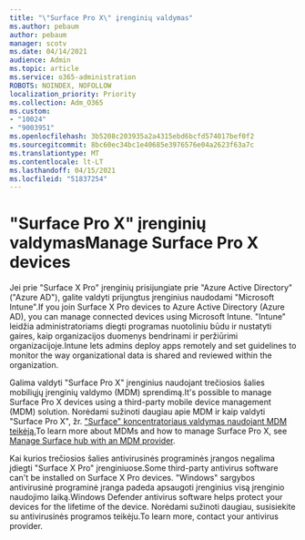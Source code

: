 ```yaml
---
title: "\"Surface Pro X\" įrenginių valdymas"
ms.author: pebaum
author: pebaum
manager: scotv
ms.date: 04/14/2021
audience: Admin
ms.topic: article
ms.service: o365-administration
ROBOTS: NOINDEX, NOFOLLOW
localization_priority: Priority
ms.collection: Adm_O365
ms.custom:
- "10024"
- "9003951"
ms.openlocfilehash: 3b5208c203935a2a4315ebd6bcfd574017bef0f2
ms.sourcegitcommit: 8bc60ec34bc1e40685e3976576e04a2623f63a7c
ms.translationtype: MT
ms.contentlocale: lt-LT
ms.lasthandoff: 04/15/2021
ms.locfileid: "51837254"
---
```

# <a name="manage-surface-pro-x-devices"></a><span data-ttu-id="e5e58-102">"Surface Pro X" įrenginių valdymas</span><span class="sxs-lookup"><span data-stu-id="e5e58-102">Manage Surface Pro X devices</span></span>

<span data-ttu-id="e5e58-103">Jei prie "Surface X Pro" įrenginių prisijungiate prie "Azure Active Directory" ("Azure AD"), galite valdyti prijungtus įrenginius naudodami "Microsoft Intune".</span><span class="sxs-lookup"><span data-stu-id="e5e58-103">If you join Surface X Pro devices to Azure Active Directory (Azure AD), you can manage connected devices using Microsoft Intune.</span></span> <span data-ttu-id="e5e58-104">"Intune" leidžia administratoriams diegti programas nuotoliniu būdu ir nustatyti gaires, kaip organizacijos duomenys bendrinami ir peržiūrimi organizacijoje.</span><span class="sxs-lookup"><span data-stu-id="e5e58-104">Intune lets admins deploy apps remotely and set guidelines to monitor the way organizational data is shared and reviewed within the organization.</span></span>

<span data-ttu-id="e5e58-105">Galima valdyti "Surface Pro X" įrenginius naudojant trečiosios šalies mobiliųjų įrenginių valdymo (MDM) sprendimą.</span><span class="sxs-lookup"><span data-stu-id="e5e58-105">It's possible to manage Surface Pro X devices using a third-party mobile device management (MDM) solution.</span></span> <span data-ttu-id="e5e58-106">Norėdami sužinoti daugiau apie MDM ir kaip valdyti "Surface Pro X", žr. ["Surface" koncentratoriaus valdymas naudojant MDM teikėją.](https://docs.microsoft.com/surface-hub/manage-settings-with-mdm-for-surface-hub)</span><span class="sxs-lookup"><span data-stu-id="e5e58-106">To learn more about MDMs and how to manage Surface Pro X, see [Manage Surface hub with an MDM provider](https://docs.microsoft.com/surface-hub/manage-settings-with-mdm-for-surface-hub).</span></span>

<span data-ttu-id="e5e58-107">Kai kurios trečiosios šalies antivirusinės programinės įrangos negalima įdiegti "Surface X Pro" įrenginiuose.</span><span class="sxs-lookup"><span data-stu-id="e5e58-107">Some third-party antivirus software can't be installed on Surface X Pro devices.</span></span> <span data-ttu-id="e5e58-108">"Windows" sargybos antivirusinė programinė įranga padeda apsaugoti įrenginius visą įrenginio naudojimo laiką.</span><span class="sxs-lookup"><span data-stu-id="e5e58-108">Windows Defender antivirus software helps protect your devices for the lifetime of the device.</span></span> <span data-ttu-id="e5e58-109">Norėdami sužinoti daugiau, susisiekite su antivirusinės programos teikėju.</span><span class="sxs-lookup"><span data-stu-id="e5e58-109">To learn more, contact your antivirus provider.</span></span>

